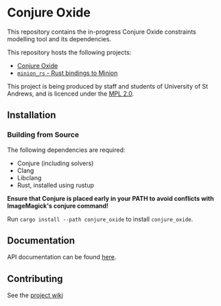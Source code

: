 # Conjure Oxide

This repository contains the in-progress Conjure Oxide constraints modelling
tool and its dependencies. 

This repository hosts the following projects:

* [Conjure Oxide](https://github.com/conjure-cp/conjure-oxide/tree/main/conjure_oxide)
* [`minion_rs` - Rust bindings to Minion](https://github.com/conjure-cp/conjure-oxide/tree/main/solvers/minion)

This project is being produced by staff and students of University of St
Andrews, and is licenced under the [MPL 2.0](./LICENCE).

## Installation

### Building from Source

The following dependencies are required:

* Conjure (including solvers)
* Clang 
* Libclang
* Rust, installed using rustup

**Ensure that Conjure is placed early in your PATH to avoid conflicts with
ImageMagick's conjure command!**

Run `cargo install --path conjure_oxide` to install `conjure_oxide`.



## Documentation

API documentation can be found [here](https://conjure-cp.github.io/conjure-oxide/docs/).

## Contributing

See the [project wiki](https://github.com/conjure-cp/conjure-oxide/wiki)
<!-- vim: cc=80
-->
